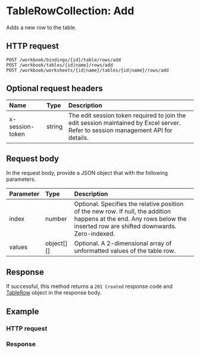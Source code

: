 # TableRowCollection: Add

Adds a new row to the table.
## HTTP request
```http
POST /workbook/bindings/{id}/table/rows/add
POST /workbook/tables/{id|name}/rows/add
POST /workbook/worksheets/{id|name}/tables/{id|name}/rows/add
```
## Optional request headers
| Name       | Type | Description|
|:-----------|:------|:----------|
| x-session-token   | string  | The edit session token required to join the edit session maintained by Excel server. Refer to session management API for details.|

## Request body
In the request body, provide a JSON object that with the following parameters.

| Parameter	   | Type	|Description|
|:---------------|:--------|:-----------|
|index|number|Optional. Specifies the relative position of the new row. If null, the addition happens at the end. Any rows below the inserted row are shifted downwards. Zero-indexed.|
|values|object[][]|Optional. A 2-dimensional array of unformatted values of the table row.|

## Response
If successful, this method returns a `201 Created` response code and [TableRow](../resources/tablerow.md) object in the response body.
## Example
### HTTP request
### Response
